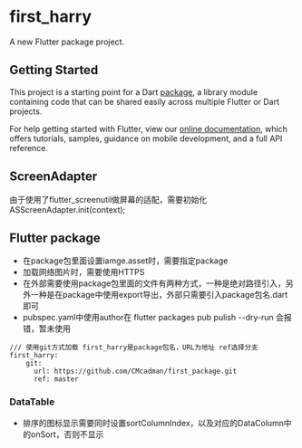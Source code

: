 # first_harry

A new Flutter package project.

## Getting Started

This project is a starting point for a Dart
[package](https://flutter.dev/developing-packages/),
a library module containing code that can be shared easily across
multiple Flutter or Dart projects.

For help getting started with Flutter, view our 
[online documentation](https://flutter.dev/docs), which offers tutorials, 
samples, guidance on mobile development, and a full API reference.

## ScreenAdapter

由于使用了flutter_screenutil做屏幕的适配，需要初始化
ASScreenAdapter.init(context);

## Flutter package
- 在package包里面设置iamge.asset时，需要指定package
- 加载网络图片时，需要使用HTTPS
- 在外部需要使用package包里面的文件有两种方式，一种是绝对路径引入，另外一种是在package中使用export导出，外部只需要引入package包名.dart即可
- pubspec.yaml中使用author在 flutter packages pub pulish --dry-run 会报错，暂未使用

```
/// 使用git方式加载 first_harry是package包名，URL为地址 ref选择分支
first_harry:
    git:
      url: https://github.com/CMcadman/first_package.git
      ref: master
```

### DataTable
- 排序的图标显示需要同时设置sortColumnIndex，以及对应的DataColumn中的onSort，否则不显示

